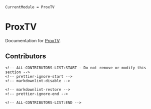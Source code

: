 ```@meta
CurrentModule = ProxTV
```

# ProxTV

Documentation for [ProxTV](https://github.com/nathanemac/ProxTV.jl).

## Contributors

```@raw html
<!-- ALL-CONTRIBUTORS-LIST:START - Do not remove or modify this section -->
<!-- prettier-ignore-start -->
<!-- markdownlint-disable -->

<!-- markdownlint-restore -->
<!-- prettier-ignore-end -->

<!-- ALL-CONTRIBUTORS-LIST:END -->
```
